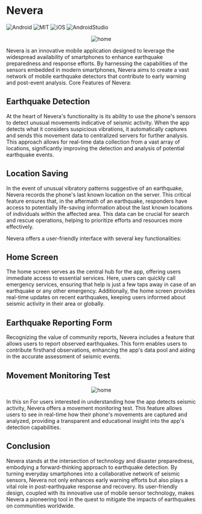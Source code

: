 # Nevera
![Android](https://img.shields.io/badge/Android-3DDC84?style=for-the-badge&logo=android&logoColor=white)
![MIT](https://img.shields.io/badge/License-MIT-blue.svg)
![iOS](https://img.shields.io/badge/iOS-000000?style=for-the-badge&logo=ios&logoColor=white)
![AndroidStudio](https://img.shields.io/badge/Android_Studio-3DDC84?style=for-the-badge&logo=android-studio&logoColor=white)


<p align="center">
  <img src="https://github.com/Ljankovi2003/Nevera_App/assets/159859227/77ed520c-cb12-4e34-8eae-28a6a0b0dd9a" alt="home">
</p>

Nevera is an innovative mobile application designed to leverage the widespread availability of smartphones to enhance earthquake preparedness and response efforts. By harnessing the capabilities of the sensors embedded in modern smartphones, Nevera aims to create a vast network of mobile earthquake detectors that contribute to early warning and post-event analysis.
Core Features of Nevera:

## Earthquake Detection 
At the heart of Nevera's functionality is its ability to use the phone's sensors to detect unusual movements indicative of seismic activity. When the app detects what it considers suspicious vibrations, it automatically captures and sends this movement data to centralized servers for further analysis. This approach allows for real-time data collection from a vast array of locations, significantly improving the detection and analysis of potential earthquake events.

## Location Saving
In the event of unusual vibratory patterns suggestive of an earthquake, Nevera records the phone's last known location on the server. This critical feature ensures that, in the aftermath of an earthquake, responders have access to potentially life-saving information about the last known locations of individuals within the affected area. This data can be crucial for search and rescue operations, helping to prioritize efforts and resources more effectively.

Nevera offers a user-friendly interface with several key functionalities:

## Home Screen
The home screen serves as the central hub for the app, offering users immediate access to essential services. Here, users can quickly call emergency services, ensuring that help is just a few taps away in case of an earthquake or any other emergency. Additionally, the home screen provides real-time updates on recent earthquakes, keeping users informed about seismic activity in their area or globally.

## Earthquake Reporting Form

Recognizing the value of community reports, Nevera includes a feature that allows users to report observed earthquakes. This form enables users to contribute firsthand observations, enhancing the app's data pool and aiding in the accurate assessment of seismic events.

## Movement Monitoring Test


<p align="center">
  <img src="https://github.com/Ljankovi2003/Nevera_App/assets/159859227/24a4ce77-4458-449b-94d2-8f1c3ec175ca" alt="home">
</p>

In this sn
For users interested in understanding how the app detects seismic activity, Nevera offers a movement monitoring test. This feature allows users to see in real-time how their phone's movements are captured and analyzed, providing a transparent and educational insight into the app's detection capabilities.

## Conclusion

Nevera stands at the intersection of technology and disaster preparedness, embodying a forward-thinking approach to earthquake detection. By turning everyday smartphones into a collaborative network of seismic sensors, Nevera not only enhances early warning efforts but also plays a vital role in post-earthquake response and recovery. Its user-friendly design, coupled with its innovative use of mobile sensor technology, makes Nevera a pioneering tool in the quest to mitigate the impacts of earthquakes on communities worldwide.

